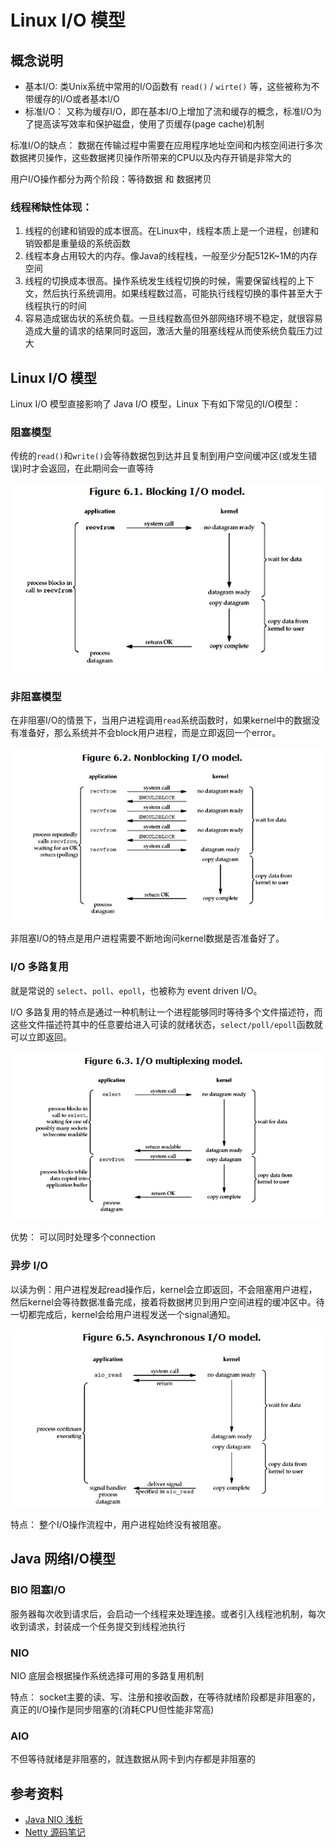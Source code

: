 # Linux I/O 模型

## 概念说明

+ 基本I/O: 类Unix系统中常用的I/O函数有 `read()` / `wirte()` 等，这些被称为不带缓存的I/O或者基本I/O
+ 标准I/O： 又称为缓存I/O，即在基本I/O上增加了流和缓存的概念，标准I/O为了提高读写效率和保护磁盘，使用了页缓存(page cache)机制

标准I/O的缺点： 数据在传输过程中需要在应用程序地址空间和内核空间进行多次数据拷贝操作，这些数据拷贝操作所带来的CPU以及内存开销是非常大的

用户I/O操作都分为两个阶段：等待数据 和 数据拷贝

### 线程稀缺性体现：

1. 线程的创建和销毁的成本很高。在Linux中，线程本质上是一个进程，创建和销毁都是重量级的系统函数
2. 线程本身占用较大的内存。像Java的线程栈，一般至少分配512K~1M的内存空间
3. 线程的切换成本很高。操作系统发生线程切换的时候，需要保留线程的上下文，然后执行系统调用。如果线程数过高，可能执行线程切换的事件甚至大于线程执行的时间
4. 容易造成锯齿状的系统负载。一旦线程数高但外部网络环境不稳定，就很容易造成大量的请求的结果同时返回，激活大量的阻塞线程从而使系统负载压力过大

## Linux I/O 模型

Linux I/O 模型直接影响了 Java I/O 模型，Linux 下有如下常见的I/O模型：

### 阻塞模型

传统的`read()`和`write()`会等待数据包到达并且复制到用户空间缓冲区(或发生错误)时才会返回，在此期间会一直等待

![](img/bio.png)

### 非阻塞模型

在非阻塞I/O的情景下，当用户进程调用`read`系统函数时，如果kernel中的数据没有准备好，那么系统并不会block用户进程，而是立即返回一个error。

![](img/nio.png)

非阻塞I/O的特点是用户进程需要不断地询问kernel数据是否准备好了。

### I/O 多路复用

就是常说的 `select`、`poll`、`epoll`，也被称为 event driven I/O。

I/O 多路复用的特点是通过一种机制让一个进程能够同时等待多个文件描述符，而这些文件描述符其中的任意要给进入可读的就绪状态，`select/poll/epoll`函数就可以立即返回。

![](img/mio.png)

优势： 可以同时处理多个connection

### 异步 I/O

以读为例：用户进程发起read操作后，kernel会立即返回，不会阻塞用户进程，然后kernel会等待数据准备完成，接着将数据拷贝到用户空间进程的缓冲区中。待一切都完成后，kernel会给用户进程发送一个signal通知。

![](img/aio.png)

特点： 整个I/O操作流程中，用户进程始终没有被阻塞。

## Java 网络I/O模型

### BIO 阻塞I/O

服务器每次收到请求后，会启动一个线程来处理连接。或者引入线程池机制，每次收到请求，封装成一个任务提交到线程池执行

### NIO

NIO 底层会根据操作系统选择可用的多路复用机制

特点： socket主要的读、写、注册和接收函数，在等待就绪阶段都是非阻塞的，真正的I/O操作是同步阻塞的(消耗CPU但性能非常高)

### AIO

不但等待就绪是非阻塞的，就连数据从网卡到内存都是非阻塞的

## 参考资料

+ [Java NIO 浅析](https://tech.meituan.com/nio.html)
+ [Netty 源码笔记](https://www.kancloud.cn/ssj234/netty-source/433211)